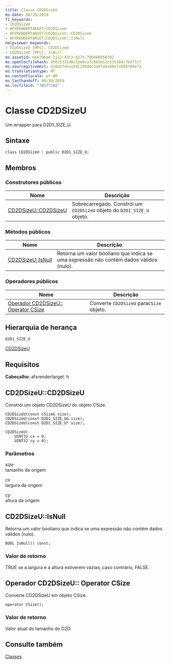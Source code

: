 ```yaml
---
title: Classe CD2DSizeU
ms.date: 08/29/2019
f1_keywords:
- CD2DSizeU
- AFXRENDERTARGET/CD2DSizeU
- AFXRENDERTARGET/CD2DSizeU::CD2DSizeU
- AFXRENDERTARGET/CD2DSizeU::IsNull
helpviewer_keywords:
- CD2DSizeU [MFC], CD2DSizeU
- CD2DSizeU [MFC], IsNull
ms.assetid: 6e679ba8-2112-43c3-8275-70b660856f02
ms.openlocfilehash: 45625331d0c1be8ca7c663d12c53516dc7bd77c7
ms.sourcegitcommit: e10a5feea193c249ddc5a6faba48e7c6d8784e73
ms.translationtype: MT
ms.contentlocale: pt-BR
ms.lasthandoff: 08/30/2019
ms.locfileid: "70177192"
---
```

# <a name="cd2dsizeu-class"></a>Classe CD2DSizeU

Um wrapper para D2D1_SIZE_U.

## <a name="syntax"></a>Sintaxe

```
class CD2DSizeU : public D2D1_SIZE_U;
```

## <a name="members"></a>Membros

### <a name="public-constructors"></a>Construtores públicos

|Nome|Descrição|
|----------|-----------------|
|[CD2DSizeU::CD2DSizeU](#cd2dsizeu)|Sobrecarregado. Constrói um `CD2DSizeU` objeto do `D2D1_SIZE_U` objeto.|

### <a name="public-methods"></a>Métodos públicos

|Nome|Descrição|
|----------|-----------------|
|[CD2DSizeU::IsNull](#isnull)|Retorna um valor booliano que indica se uma expressão não contém dados válidos (nulo).|

### <a name="public-operators"></a>Operadores públicos

|Nome|Descrição|
|----------|-----------------|
|[Operador CD2DSizeU:: Operator CSize](#operator_csize)|Converte `CD2DSizeU` para`CSize` objeto.|

## <a name="inheritance-hierarchy"></a>Hierarquia de herança

`D2D1_SIZE_U`

[CD2DSizeU](../../mfc/reference/cd2dsizeu-class.md)

## <a name="requirements"></a>Requisitos

**Cabeçalho:** afxrendertarget. h

##  <a name="cd2dsizeu"></a>  CD2DSizeU::CD2DSizeU

Constrói um objeto CD2DSizeU do objeto CSize.

```
CD2DSizeU(const CSize& size);
CD2DSizeU(const D2D1_SIZE_U& size);
CD2DSizeU(const D2D1_SIZE_U* size);

CD2DSizeU(
    UINT32 cx = 0,
    UINT32 cy = 0);
```

### <a name="parameters"></a>Parâmetros

*size*<br/>
tamanho da origem

*cx*<br/>
largura da origem

*cy*<br/>
altura da origem

##  <a name="isnull"></a>  CD2DSizeU::IsNull

Retorna um valor booliano que indica se uma expressão não contém dados válidos (nulo).

```
BOOL IsNull() const;
```

### <a name="return-value"></a>Valor de retorno

TRUE se a largura e a altura estiverem vazias; caso contrário, FALSE.

##  <a name="operator_csize"></a>Operador CD2DSizeU:: Operator CSize

Converte CD2DSizeU em objeto CSize.

```
operator CSize();
```

### <a name="return-value"></a>Valor de retorno

Valor atual do tamanho do D2D.

## <a name="see-also"></a>Consulte também

[Classes](../../mfc/reference/mfc-classes.md)

